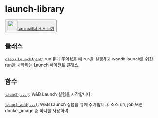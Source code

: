 # launch-library

<p><button style={{display: 'flex', alignItems: 'center', backgroundColor: 'white', border: '1px solid #ddd', padding: '10px', borderRadius: '6px', cursor: 'pointer', boxShadow: '0 2px 3px rgba(0,0,0,0.1)', transition: 'all 0.3s'}}><a href='https://www.github.com/wandb/wandb/tree/v0.18.0/wandb/__init__.py' style={{fontSize: '1.2em', display: 'flex', alignItems: 'center'}}><img src='https://github.githubassets.com/images/modules/logos_page/GitHub-Mark.png' height='32px' width='32px' style={{marginRight: '10px'}}/>GitHub에서 소스 보기</a></button></p>

## 클래스

[`class LaunchAgent`](./launchagent.md): run 큐가 주어졌을 때 run을 실행하고 wandb launch를 위한 run을 시작하는 Launch 에이전트 클래스.

## 함수

[`launch(...)`](./launch.md): W&B Launch 실험을 시작합니다.

[`launch_add(...)`](./launch_add.md): W&B Launch 실험을 큐에 추가합니다. 소스 uri, job 또는 docker_image 중 하나를 사용하여.